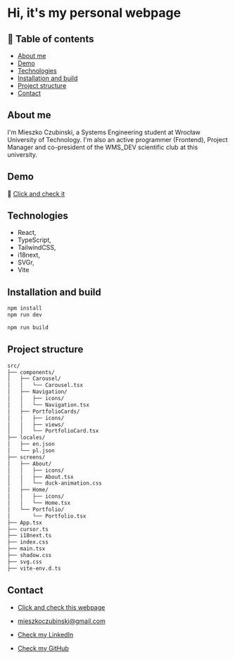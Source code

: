 # Hi, it's my personal webpage

## 📑 Table of contents

- [About me](#about-me)
- [Demo](#demo)
- [Technologies](#technologies)
- [Installation and build](#installation-and-build)
- [Project structure](#project-structure)
- [Contact](#contact)

## About me

I'm Mieszko Czubinski, a Systems Engineering student at Wrocław University of Technology. I'm also an active programmer (Frontend), Project Manager and co-president of the WMS_DEV scientific club at this university.

## Demo

🔗 [Click and check it](https://czubinski.dev)

## Technologies

- React,
- TypeScript,
- TailwindCSS,
- i18next,
- SVGr,
- Vite

## Installation and build

```bash
npm install
npm run dev
```

```bash
npm run build
```

## Project structure

```bash
src/
├── components/
│   ├── Carousel/
│   │   └── Carousel.tsx
│   ├── Navigation/
│   │   ├── icons/
│   │   └── Navigation.tsx
│   ├── PortfolioCards/
│   │   ├── icons/
│   │   ├── views/
│   │   └── PortfolioCard.tsx
├── locales/
│   ├── en.json
│   └── pl.json
├── screens/
│   ├── About/
│   │   ├── icons/
│   │   ├── About.tsx
│   │   └── duck-animation.css
│   ├── Home/
│   │   ├── icons/
│   │   └── Home.tsx
│   └── Portfolio/
│       └── Portfolio.tsx
├── App.tsx
├── cursor.ts
├── i18next.ts
├── index.css
├── main.tsx
├── shadow.css
├── svg.css
├── vite-env.d.ts
```

## Contact

- [Click and check this webpage](https://czubinski.dev)

- [mieszkoczubinski@gmail.com](mailto:mieszkoczubinski@gmail.com)

- [Check my LinkedIn](https://www.linkedin.com/in/mieszko-czubinski/)

- [Check my GitHub](https://github.com/MescoCzubinski)
